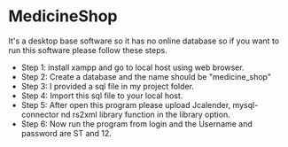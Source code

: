# MedicineShop
It's a desktop base software so it has no online database so if you want to run this software please follow these steps.
- Step 1: install xampp and go to local host using web browser.
- Step 2: Create a database and the name should be "medicine_shop"
- Step 3: I provided a sql file in my project folder.
- Step 4: Import this sql file to your local host.
- Step 5: After open this program please upload Jcalender, mysql-connector nd rs2xml library function in the library option.
- Step 6: Now run the program from login and the Username and password are ST and 12.
